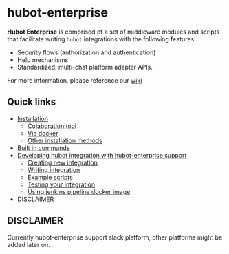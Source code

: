 # hubot-enterprise

**Hubot Enterprise** is comprised of a set of middleware modules and scripts that facilitate writing `hubot` integrations with the following features:
* Security flows (authorization and authentication)
* Help mechanisms
* Standardized, multi-chat platform adapter APIs. 

For more information, please reference our [wiki](https://github.com/eedevops/hubot-enterprise/wiki)

## Quick links
- [Installation](https://github.com/eedevops/hubot-enterprise/wiki/bootstrap)
  - [Colaboration tool](https://github.com/eedevops/hubot-enterprise/wiki/bootstrap#1-collaboration-tool-select-one-and-set-up-integration-with-hubot)
  - [Via docker](https://github.com/eedevops/hubot-enterprise/wiki/bootstrap#docker)
  - [Other installation methods](https://github.com/eedevops/hubot-enterprise/wiki/bootstrap#other-installation-methods)
- [Built in commands](https://github.com/eedevops/hubot-enterprise/wiki/hubot-admin)
- [Developing hubot integration with hubot-enterprise support](#developing-hubot-integration-with-hubot-enterprise-support)
  - [Creating new integration](https://github.com/eedevops/hubot-enterprise/wiki/bootstrap-integration)
  - [Writing integration](https://github.com/eedevops/hubot-enterprise/wiki/api)
  - [Example scripts](https://github.com/eedevops/hubot-enterprise/wiki/api#example-scripts)
  - [Testing your integration](https://github.com/eedevops/hubot-enterprise/wiki/testing)
  - [Using jenkins pipeline docker image](https://github.com/eedevops/hubot-enterprise/wiki/jenkins)
- [DISCLAIMER](#disclaimer)

## DISCLAIMER

Currently hubot-enterprise support slack platform, other platforms might be added later on.
